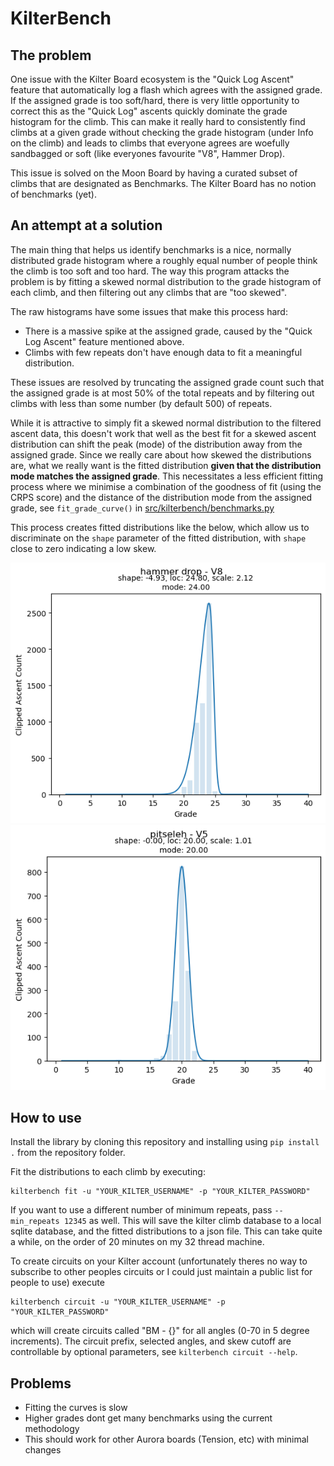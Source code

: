 # KilterBench

## The problem

One issue with the Kilter Board ecosystem is the "Quick Log Ascent" feature that automatically log a flash which agrees with the assigned grade. If the assigned grade is too soft/hard, there is very little opportunity to correct this as the "Quick Log" ascents quickly dominate the grade histogram for the climb. This can make it really hard to consistently find climbs at a given grade without checking the grade histogram (under Info on the climb) and leads to climbs that everyone agrees are woefully sandbagged or soft (like everyones favourite "V8", Hammer Drop).

This issue is solved on the Moon Board by having a curated subset of climbs that are designated as Benchmarks. The Kilter Board has no notion of benchmarks (yet).

## An attempt at a solution

The main thing that helps us identify benchmarks is a nice, normally distributed grade histogram where a roughly equal number of people think the climb is too soft and too hard. The way this program attacks the problem is by fitting a skewed normal distribution to the grade histogram of each climb, and then filtering out any climbs that are "too skewed".

The raw histograms have some issues that make this process hard:
- There is a massive spike at the assigned grade, caused by the "Quick Log Ascent" feature mentioned above.
- Climbs with few repeats don't have enough data to fit a meaningful distribution.

These issues are resolved by truncating the assigned grade count such that the assigned grade is at most 50% of the total repeats and by filtering out climbs with less than some number (by default 500) of repeats.

While it is attractive to simply fit a skewed normal distribution to the filtered ascent data, this doesn't work that well as the best fit for a skewed ascent distribution can shift the peak (mode) of the distribution away from the assigned grade. Since we really care about how skewed the distributions are, what we really want is the fitted distribution __given that the distribution mode matches the assigned grade__. This necessitates a less efficient fitting process where we minimise a combination of the goodness of fit (using the CRPS score) and the distance of the distribution mode from the assigned grade, see `fit_grade_curve()` in [src/kilterbench/benchmarks.py](src/kilterbench/benchmarks.py)

This process creates fitted distributions like the below, which allow us to discriminate on the `shape` parameter of the fitted distribution, with `shape` close to zero indicating a low skew.

![](img/hammer_drop.png)
![](img/pitseleh.png)

## How to use

Install the library by cloning this repository and installing using `pip install .` from the repository folder.

Fit the distributions to each climb by executing:
```
kilterbench fit -u "YOUR_KILTER_USERNAME" -p "YOUR_KILTER_PASSWORD"
```
 If you want to use a different number of minimum repeats, pass `--min_repeats 12345` as well. This will save the kilter climb database to a local sqlite database, and the fitted distributions to a json file. This can take quite a while, on the order of 20 minutes on my 32 thread machine.

To create circuits on your Kilter account (unfortunately theres no way to subscribe to other peoples circuits or I could just maintain a public list for people to use) execute

```
kilterbench circuit -u "YOUR_KILTER_USERNAME" -p "YOUR_KILTER_PASSWORD"
```

which will create circuits called "BM - {}" for all angles (0-70 in 5 degree increments). The circuit prefix, selected angles, and skew cutoff are controllable by optional parameters, see `kilterbench circuit --help`.

## Problems
- Fitting the curves is slow
- Higher grades dont get many benchmarks using the current methodology
- This should work for other Aurora boards (Tension, etc) with minimal changes